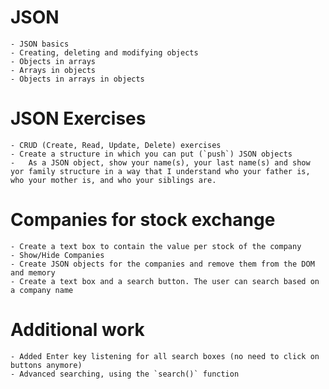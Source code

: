 # JSON
	- JSON basics
	- Creating, deleting and modifying objects
	- Objects in arrays
	- Arrays in objects
	- Objects in arrays in objects
	
# JSON Exercises
	- CRUD (Create, Read, Update, Delete) exercises
	- Create a structure in which you can put (`push`) JSON objects
	-	As a JSON object, show your name(s), your last name(s) and show yor family structure in a way that I understand who your father is, who your mother is, and who your siblings are.
	
# Companies for stock exchange
	- Create a text box to contain the value per stock of the company
	- Show/Hide Companies
	- Create JSON objects for the companies and remove them from the DOM and memory
	- Create a text box and a search button. The user can search based on a company name
	
# Additional work
	- Added Enter key listening for all search boxes (no need to click on buttons anymore)
	- Advanced searching, using the `search()` function